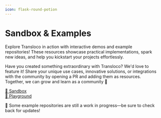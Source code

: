 ```yaml
---
icon: flask-round-potion
---
```


# Sandbox & Examples

Explore Transloco in action with interactive demos and example repositories! These resources showcase practical implementations, spark new ideas, and help you kickstart your projects effortlessly.

Have you created something extraordinary with Transloco? We'd love to feature it! Share your unique use cases, innovative solutions, or integrations with the community by opening a PR and adding them as resources. Together, we can grow and learn as a community 🤝

[🧪 Sandbox](https://codesandbox.io/s/jsverse-transloco-kn52hs)\
[🎢 Playground](https://jsverse.github.io/transloco)

🚧 Some example repositories are still a work in progress—be sure to check back for updates!
